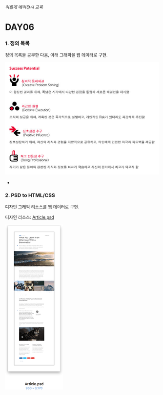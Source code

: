 ###### 이롭게 에이전시 교육

# DAY06

### 1. 정의 목록

정의 목록을 공부한 다음, 아래 그래픽을 웹 데이터로 구현.

[![guide](images/guide.jpg)](http://www.sk.co.kr/Career/recruit_01.aspx?kits=oms=XLiL5JJi24PVsopenWejiZ0ktvb2uwpYspgeTLwYgizdeZpX1OAlPhKcPmIWRdS2)

-

### 2. PSD to HTML/CSS

디자인 그래픽 리소스를 웹 데이터로 구현.

디자인 리소스: [Article.psd](../Resources/PSD/Article.psd)

![D1-psd](images/D1-psd.png)